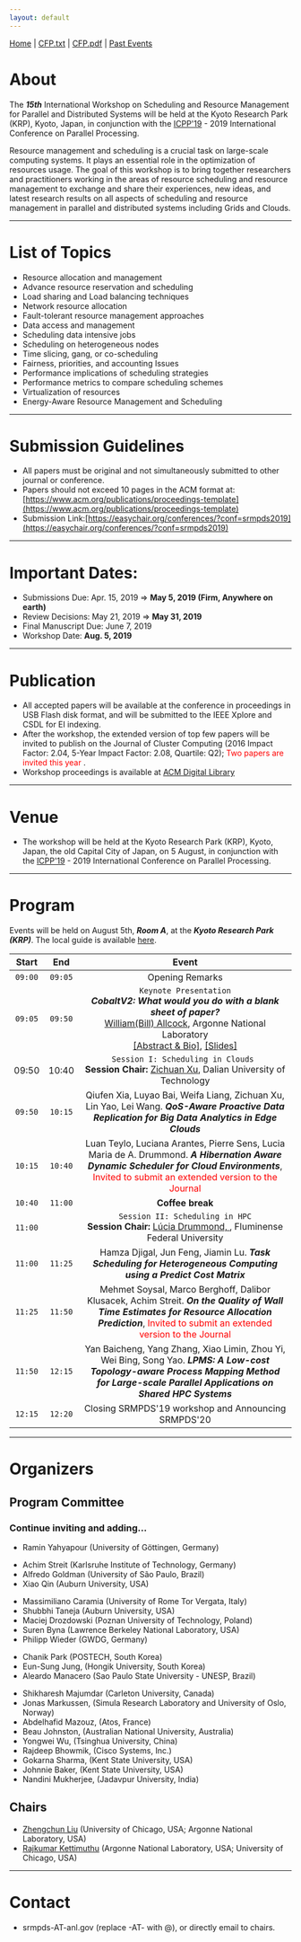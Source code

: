 ```yaml
---
layout: default
---
```

[Home](index.html) | <a href="doc/CFP-2019-15th-SRMPDS.txt" target="_blank">CFP.txt</a> | <a href="doc/CFP-2019-15th-SRMPDS.pdf" target="_blank">CFP.pdf</a> | [Past Events](past.html)

# About
The ___15th___ International Workshop on Scheduling and Resource Management for Parallel and Distributed Systems will be held at the Kyoto Research Park (KRP), Kyoto, Japan, in conjunction with the [ICPP'19](https://www.hpcs.cs.tsukuba.ac.jp/icpp2019/) - 2019 International Conference on Parallel Processing.

Resource management and scheduling is a crucial task on large-scale computing systems. It plays an essential role in the optimization of resources usage. The goal of this workshop is to bring together researchers and practitioners working in the areas of resource scheduling and resource management to exchange and share their experiences, new ideas, and latest research results on all aspects of scheduling and resource management in parallel and distributed systems including Grids and Clouds.

---
# List of Topics
* Resource allocation and management
* Advance resource reservation and scheduling
* Load sharing and Load balancing techniques
* Network resource allocation
* Fault-tolerant resource management approaches
* Data access and management
* Scheduling data intensive jobs
* Scheduling on heterogeneous nodes
* Time slicing, gang, or co-scheduling
* Fairness, priorities, and accounting Issues
* Performance implications of scheduling strategies
* Performance metrics to compare scheduling schemes
* Virtualization of resources
* Energy-Aware Resource Management and Scheduling

---
# Submission Guidelines
* All papers must be original and not simultaneously submitted to other journal or conference. 
* Papers should not exceed 10 pages in the ACM format at: [https://www.acm.org/publications/proceedings-template](https://www.acm.org/publications/proceedings-template)
* Submission Link:[https://easychair.org/conferences/?conf=srmpds2019](https://easychair.org/conferences/?conf=srmpds2019)

---
# Important Dates:
* Submissions Due:        Apr. 15, 2019 => __May  5, 2019 (Firm, Anywhere on earth)__
* Review Decisions:       May  21, 2019 => __May 31, 2019__
* Final Manuscript Due:   June 7, 2019 
* Workshop Date:          __Aug. 5, 2019__

---
# Publication
* All accepted papers will be available at the conference in proceedings in USB Flash disk format, and will be submitted to the IEEE Xplore and CSDL for EI indexing. 
* After the workshop, the extended version of top few papers will be invited to publish on the Journal of Cluster Computing (2016 Impact Factor: 2.04, 5-Year Impact Factor: 2.08, Quartile: Q2);  <span style="color:red">Two papers are invited this year</span> .
* Workshop proceedings is available at [ACM Digital Library](https://dl.acm.org/citation.cfm?id=3229710)

---
# Venue
* The workshop will be held at the Kyoto Research Park (KRP), Kyoto, Japan, the old Capital City of Japan, on 5 August, in conjunction with the [ICPP'19](https://www.hpcs.cs.tsukuba.ac.jp/icpp2019/) - 2019 International Conference on Parallel Processing.

---
# Program
Events will be held on August 5th, ___Room A___, at the ___Kyoto Research Park (KRP)___. The local guide is available [here](https://www.hpcs.cs.tsukuba.ac.jp/icpp2019/venue-and-travel/index.html).

| __Start__ | __End__ |                          __Event__                           |
| :-------: | :-----: | :----------------------------------------------------------: |
|  `09:00`  | `09:05` |                       Opening Remarks                        |
|  `09:05`  | `09:50` | `Keynote Presentation` <br> ___CobaltV2:  What would you do with a blank sheet of paper?___ <br> [William(Bill) Allcock](https://www.anl.gov/profile/william-bill-e-allcock), Argonne National Laboratory <br> <a href="./doc/srmpds-19-keynote.pdf" target="_blank">[Abstract & Bio]</a>, <a href="./doc/SRMPDS-2019-Allcock.pdf" target="_blank">[Slides]</a> |
|   09:50   |  10:40  | `Session I: Scheduling in Clouds ` <br> **Session Chair:** [Zichuan Xu](https://zichuanxu.com/), Dalian University of Technology |
|  `09:50`  | `10:15` | Qiufen Xia, Luyao Bai, Weifa Liang, Zichuan Xu, Lin Yao, Lei Wang. ___QoS-Aware Proactive Data Replication for Big Data Analytics in Edge Clouds___ |
|  `10:15`  | `10:40` | Luan Teylo, Luciana Arantes, Pierre Sens, Lucia Maria de A. Drummond. ___A Hibernation Aware Dynamic Scheduler for Cloud Environments___, <span style="color:red">Invited to submit an extended version to the Journal</span> |
|  `10:40`  | `11:00` |                       __Coffee break__                       |
|  `11:00`  |         | `Session II: Scheduling in HPC`<br/>**Session Chair:** [Lúcia Drummond, ](http://www.ic.uff.br/~lucia/), Fluminense Federal University |
|  `11:00`  | `11:25` | Hamza Djigal, Jun Feng, Jiamin Lu. ___Task Scheduling for Heterogeneous Computing using a Predict Cost Matrix___ |
|  `11:25`  | `11:50` | Mehmet Soysal, Marco Berghoff, Dalibor Klusacek, Achim Streit. ___On the Quality of Wall Time Estimates for Resource Allocation Prediction___, <span style="color:red">Invited to submit an extended version to the Journal</span> |
|  `11:50`  | `12:15` | Yan Baicheng, Yang Zhang, Xiao Limin, Zhou Yi, Wei Bing, Song Yao. ___LPMS: A Low-cost Topology-aware Process Mapping Method for Large-scale Parallel Applications on Shared HPC Systems___ |
|  `12:15`  | `12:20` |     Closing SRMPDS'19 workshop and Announcing SRMPDS'20      |

---
# Organizers
## Program Committee
### Continue inviting and adding...
* Ramin Yahyapour (University of Göttingen, Germany)
<!-- * Morris Riedel (Forschungszentrum Juelich GmbH, Germany) -->
<!-- * Giovanni Agosta (Politecnico di Milano, Italy ) -->
<!-- * Michael Sobolewski (SORCER Lab, Texas Tech University, USA) -->
<!-- * Victor Toporkov (National Research University "MPEI", Russia ) -->
<!-- * Alejandro Betancourt (Universidad Pontificia Comillas, Spain) -->
* Achim Streit (Karlsruhe Institute of Technology, Germany)
* Alfredo Goldman (University of São Paulo, Brazil)
* Xiao Qin (Auburn University, USA)
<!-- * William Jones (Coastal Carolina University, USA) -->
* Massimiliano Caramia (University of Rome Tor Vergata, Italy)
* Shubbhi Taneja (Auburn University, USA)
* Maciej Drozdowski (Poznan University of Technology, Poland)
* Suren Byna (Lawrence Berkeley National Laboratory, USA)
* Philipp Wieder (GWDG, Germany)
<!-- * Sangmin Seo (Samsung Research, South Korea) -->
<!-- * Tae-Young Choe (Kumoh National Institute of Technology, South Korea) -->
<!-- * Siva Kulasekaran (The University of Texas at Austin, USA) -->
<!-- * Dinanath Sulakhe (Argonne National Laboratory, USA) -->
* Chanik Park (POSTECH, South Korea)
* Eun-Sung Jung, (Hongik University, South Korea)
* Aleardo Manacero (Sao Paulo State University - UNESP, Brazil)
<!-- * Kosuke Kaneko (Kyushu University, Japan) -->
<!-- * Hiroshi Koide (Kyushu University, Japan) -->
* Shikharesh Majumdar (Carleton University, Canada)
* Jonas Markussen, (Simula Research Laboratory and University of Oslo, Norway)
* Abdelhafid Mazouz, (Atos, France)
* Beau Johnston, (Australian National University, Australia)
* Yongwei Wu, (Tsinghua University, China)
* Rajdeep Bhowmik, (Cisco Systems, Inc.)
* Gokarna Sharma, (Kent State University, USA)
* Johnnie Baker, (Kent State University, USA)
* Nandini Mukherjee, (Jadavpur University, India)

## Chairs
* [Zhengchun Liu](https://lzhengchun.github.io/) (University of Chicago, USA; Argonne National Laboratory, USA)
* [Rajkumar Kettimuthu](http://mcs.anl.gov/~kettimut/) (Argonne National Laboratory, USA; University of Chicago, USA)

---
# Contact
* srmpds-AT-anl.gov (replace -AT- with @), or directly email to chairs. 
